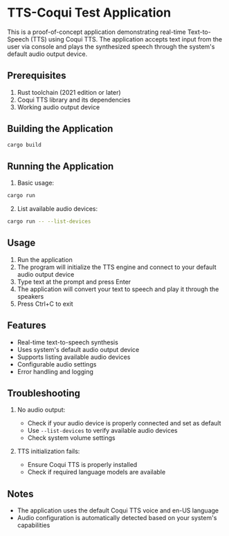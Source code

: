 
# TTS-Coqui Test Application

This is a proof-of-concept application demonstrating real-time Text-to-Speech (TTS) using Coqui TTS. The application accepts text input from the user via console and plays the synthesized speech through the system's default audio output device.

## Prerequisites

1. Rust toolchain (2021 edition or later)
2. Coqui TTS library and its dependencies
3. Working audio output device

## Building the Application

```bash
cargo build
```

## Running the Application

1. Basic usage:
```bash
cargo run
```

2. List available audio devices:
```bash
cargo run -- --list-devices
```

## Usage

1. Run the application
2. The program will initialize the TTS engine and connect to your default audio output device
3. Type text at the prompt and press Enter
4. The application will convert your text to speech and play it through the speakers
5. Press Ctrl+C to exit

## Features

- Real-time text-to-speech synthesis
- Uses system's default audio output device
- Supports listing available audio devices
- Configurable audio settings
- Error handling and logging

## Troubleshooting

1. No audio output:
   - Check if your audio device is properly connected and set as default
   - Use `--list-devices` to verify available audio devices
   - Check system volume settings

2. TTS initialization fails:
   - Ensure Coqui TTS is properly installed
   - Check if required language models are available

## Notes

- The application uses the default Coqui TTS voice and en-US language
- Audio configuration is automatically detected based on your system's capabilities 